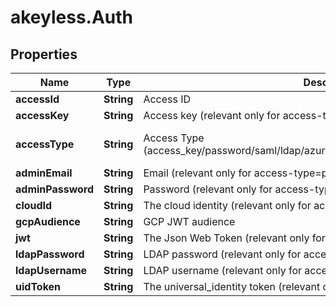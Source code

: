 # akeyless.Auth

## Properties

Name | Type | Description | Notes
------------ | ------------- | ------------- | -------------
**accessId** | **String** | Access ID | [optional] 
**accessKey** | **String** | Access key (relevant only for access-type&#x3D;access_key) | [optional] 
**accessType** | **String** | Access Type (access_key/password/saml/ldap/azure_ad/aws_iam/universal_identity/jwt/gcp) | [optional] [default to &#39;access_key&#39;]
**adminEmail** | **String** | Email (relevant only for access-type&#x3D;password) | [optional] 
**adminPassword** | **String** | Password (relevant only for access-type&#x3D;password) | [optional] 
**cloudId** | **String** | The cloud identity (relevant only for access-type&#x3D;azure_ad,aws_iam,gcp) | [optional] 
**gcpAudience** | **String** | GCP JWT audience | [optional] 
**jwt** | **String** | The Json Web Token (relevant only for access-type&#x3D;jwt/oidc) | [optional] 
**ldapPassword** | **String** | LDAP password (relevant only for access-type&#x3D;ldap) | [optional] 
**ldapUsername** | **String** | LDAP username (relevant only for access-type&#x3D;ldap) | [optional] 
**uidToken** | **String** | The universal_identity token (relevant only for access-type&#x3D;universal_identity) | [optional] 


